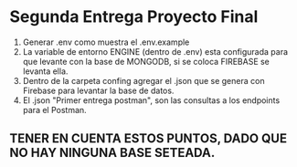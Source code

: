 # Segunda Entrega Proyecto Final

1. Generar .env como muestra el .env.example
2. La variable de entorno ENGINE (dentro de .env) esta configurada para que levante con la base de MONGODB, si se coloca FIREBASE se levanta ella.
3. Dentro de la carpeta confing agregar el .json que se genera con Firebase para levantar la base de datos.
4. El .json "Primer entrega postman", son las consultas a los endpoints para el Postman.

## TENER EN CUENTA ESTOS PUNTOS, DADO QUE NO HAY NINGUNA BASE SETEADA.